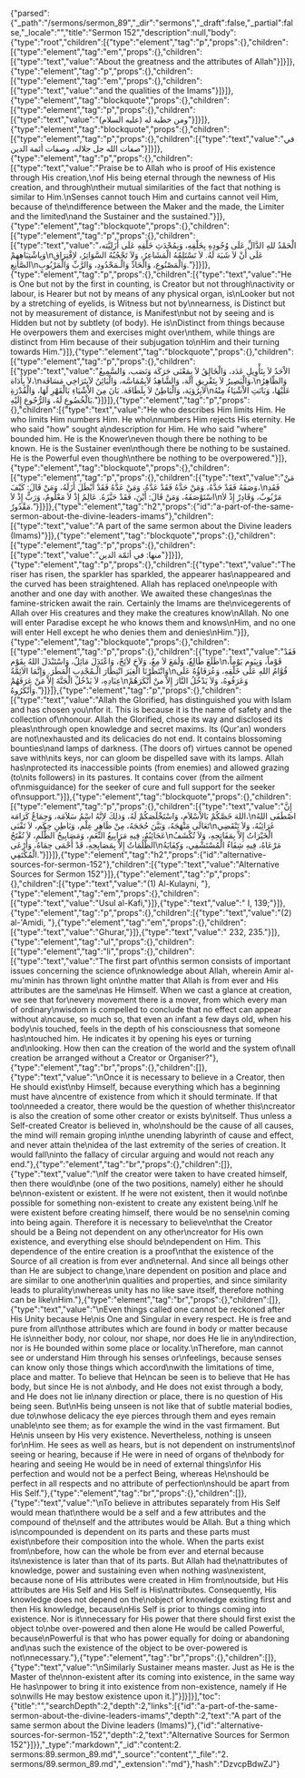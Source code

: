 {"parsed":{"_path":"/sermons/sermon_89","_dir":"sermons","_draft":false,"_partial":false,"_locale":"","title":"Sermon 152","description":null,"body":{"type":"root","children":[{"type":"element","tag":"p","props":{},"children":[{"type":"element","tag":"em","props":{},"children":[{"type":"text","value":"About the greatness and the attributes of Allah"}]}]},{"type":"element","tag":"p","props":{},"children":[{"type":"element","tag":"em","props":{},"children":[{"type":"text","value":"and the qualities of the Imams"}]}]},{"type":"element","tag":"blockquote","props":{},"children":[{"type":"element","tag":"p","props":{},"children":[{"type":"text","value":"ومن خطبة له (عليه السلام)"}]}]},{"type":"element","tag":"blockquote","props":{},"children":[{"type":"element","tag":"p","props":{},"children":[{"type":"text","value":"في صفات الله جل جلاله، وصفات أئمة الدين"}]}]},{"type":"element","tag":"p","props":{},"children":[{"type":"text","value":"Praise be to Allah who is proof of His existence through His creation,\nof His being eternal through the newness of His creation, and through\ntheir mutual similarities of the fact that nothing is similar to Him.\nSenses cannot touch Him and curtains cannot veil Him, because of the\ndifference between the Maker and the made, the Limiter and the limited\nand the Sustainer and the sustained."}]},{"type":"element","tag":"blockquote","props":{},"children":[{"type":"element","tag":"p","props":{},"children":[{"type":"text","value":"الْحَمْدُ للهِ الدَّالِّ عَلَى وُجُودِهِ بِخَلْقِهِ، وَبِمُحْدَثِ خَلْقِهِ عَلَى أَزَلِيَّته، وَبِاشْتِبَاهِهِمْ\nعَلَى أَنْ لاَ شَبَهَ لَهُ. لاَ تَسْتَلِمُهُ الْمَشَاعِرُ، وَلاَ تَحْجُبُهُ السَّوَاتِرُ، لاِفْتِرَاِق الصَّانِعِ\nوَالْمَصْنُوعِ، وَالْحَادِّ وَالْـمَحْدُودِ، وَالرَّبِّ وَالْمَرْبُوبِ."}]}]},{"type":"element","tag":"p","props":{},"children":[{"type":"text","value":"He is One but not by the first in counting, is Creator but not through\nactivity or labour, is Hearer but not by means of any physical organ, is\nLooker but not by a stretching of eyelids, is Witness but not by\nnearness, is Distinct but not by measurement of distance, is Manifest\nbut not by seeing and is Hidden but not by subtlety (of body). He is\nDistinct from things because He overpowers them and exercises might over\nthem, while things are distinct from Him because of their subjugation to\nHim and their turning towards Him."}]},{"type":"element","tag":"blockquote","props":{},"children":[{"type":"element","tag":"p","props":{},"children":[{"type":"text","value":"الاْحَدُ لاَ بِتَأْوِيلِ عَدَد، وَالْخَالِقُ لاَ بِمَعْنَى حَرَكَة وَنَصَب، وَالسَّمِيعُ لاَ بِأَدَاة،\nوَالْبَصِيرُ لاَ بِتَفْرِيقِ آلَة، وَالشَّاهِدُ لاَبِمُمَاسَّه، وَالْبَائِنُ لاَبِتَرَاخِي مَسَافَة،\nوَالظّاهِرُ لاَبِرُؤيَة، وَالْبَاطِنُ لاَ بِلَطَافَة. بَانَ مِنَ الاْشْيَاءِ بَالْقَهْرِ لَهَا، وَالْقُدْرَةِ\nعَلَيْهَا، وَبَانَتِ الاْشْيَاءُ مِنْهُ بَالْخُضُوعِ لَهُ، وَالرُّجُوعِ إِلَيْهِ."}]}]},{"type":"element","tag":"p","props":{},"children":[{"type":"text","value":"He who describes Him limits Him. He who limits Him numbers Him. He who\nnumbers Him rejects His eternity. He who said \"how\" sought a\ndescription for Him. He who said \"where\" bounded him. He is the Knower\neven though there be nothing to be known. He is the Sustainer even\nthough there be nothing to be sustained. He is the Powerful even though\nthere be nothing to be overpowered."}]},{"type":"element","tag":"blockquote","props":{},"children":[{"type":"element","tag":"p","props":{},"children":[{"type":"text","value":"مَنْ وَصَفَهُ فَقَدْ حَدَّهُ، وَمَنْ حَدَّهُ فَقَدْ عَدَّهُ، وَمَنْ عَدَّهُ فَقَدْ أَبْطَلَ أَزَلَهُ، وَمَنْ قَالَ: كَيْفَ،\nفَقَدِ اسْتَوْصَفَهُ، وَمَنْ قَالَ: أَيْنَ، فَقَدْ حَيَّزَهُ. عَالِمٌ إِذْ لاَ مَعْلُومٌ، وَرَبٌّ إِذْ لاَ\nمَرْبُوبٌ، وَقَادِرٌ إِذْ لاَ مَقْدُورٌ."}]}]},{"type":"element","tag":"h2","props":{"id":"a-part-of-the-same-sermon-about-the-divine-leaders-imams"},"children":[{"type":"text","value":"A part of the same sermon about the Divine leaders (Imams)"}]},{"type":"element","tag":"blockquote","props":{},"children":[{"type":"element","tag":"p","props":{},"children":[{"type":"text","value":"منها: في أئمّة الدين"}]}]},{"type":"element","tag":"p","props":{},"children":[{"type":"text","value":"The riser has risen, the sparkler has sparkled, the appearer has\nappeared and the curved has been straightened. Allah has replaced one\npeople with another and one day with another. We awaited these changes\nas the famine-stricken await the rain. Certainly the Imams are the\nvicegerents of Allah over His creatures and they make the creatures know\nAllah. No one will enter Paradise except he who knows them and knows\nHim, and no one will enter Hell except he who denies them and denies\nHim."}]},{"type":"element","tag":"blockquote","props":{},"children":[{"type":"element","tag":"p","props":{},"children":[{"type":"text","value":"فَقَدْ طَلَعَ طَالِعٌ، وَلَمَعَ لاَ مِعٌ، وَلاَحَ لاَئِحٌ، وَاعْتَدَلَ مَائِلٌ، وَاسْتَبْدَلَ اللهُ بِقَوْم\nقَوْماً، وَبِيَوم يَوْماً، وَانْتَظَرْنَا الْغِيَرَ انْتِظَارَ الْـمُجْدِبِ الْمَطَرَ. وَإِنَّمَا الاَئِمَّةُ\nقُوَّامُ اللهِ عَلَى خَلْقِهِ، وَعُرَفَاؤُهُ عَلَى عِبَادِهِ، لاَ يَدْخُلُ الْجَنَّةَ إِلاَّ مَنْ عَرَفَهُمْ\nوَعَرَفُوهُ، وَلاَ يَدْخُلُ النَّارَ إِلاَّ منْ أَنْكَرَهُمْ وَأَنْكَرُوهُ."}]}]},{"type":"element","tag":"p","props":{},"children":[{"type":"text","value":"Allah the Glorified, has distinguished you with Islam and has chosen you\nfor it. This is because it is the name of safety and the collection of\nhonour. Allah the Glorified, chose its way and disclosed its pleas\nthrough open knowledge and secret maxims. Its (Qur'an) wonders are not\nexhausted and its delicacies do not end. It contains blossoming bounties\nand lamps of darkness. (The doors of) virtues cannot be opened save with\nits keys, nor can gloom be dispelled save with its lamps. Allah has\nprotected its inaccessible points (from enemies) and allowed grazing (to\nits followers) in its pastures. It contains cover (from the ailment of\nmisguidance) for the seeker of cure and full support for the seeker of\nsupport."}]},{"type":"element","tag":"blockquote","props":{},"children":[{"type":"element","tag":"p","props":{},"children":[{"type":"text","value":"إِنَّ اللهَ خَصَّكُمْ بَالاْسْلاَمِ، وَاسْتَخْلَصَكُمْ لَهُ، وَذلِكَ لاِنَّهُ اسْمُ سَلاَمَة، وَجِمَاعُ كَرَامَة،\nاصْطَفَى اللهُ تَعَالَى مَنْهَجَهُ، وَبَيَّنَ حُجَجَهُ، مِنْ ظَاهِرِ عِلْم، وَبَاطِنِ حِكَم، لاَ تَفْنَى\nغَرَائِبُهُ، وَلاَ تَنْقَضِي عَجَائِبُهُ، فِيهِ مَرَابِيعُ النِّعَمِ، وَمَصَابِيحُ الظُّلَمِ، لاَ تُفْتَحُ\nالْخَيْرَاتُ إِلاَّ بِمَفَاتِحِهِ، وَلاَ تُكْشَفُ الظُّلُمَاتُ إِلاَّ بِمَصَابِحِهِ، قَدْ أَحْمَى حِمَاهُ، وَأَرْعَى\nمَرْعَاهُ، فِيهِ شِفَاءُ الْمُسْتَشْفِي، وَكِفَايَةُ الْمُكْتَفِي."}]}]},{"type":"element","tag":"h2","props":{"id":"alternative-sources-for-sermon-152"},"children":[{"type":"text","value":"Alternative Sources for Sermon 152"}]},{"type":"element","tag":"p","props":{},"children":[{"type":"text","value":"(1) Al-Kulayni, "},{"type":"element","tag":"em","props":{},"children":[{"type":"text","value":"Usul al-Kafi,"}]},{"type":"text","value":" I, 139;"}]},{"type":"element","tag":"p","props":{},"children":[{"type":"text","value":"(2) al-'Amidi, "},{"type":"element","tag":"em","props":{},"children":[{"type":"text","value":"Ghurar,"}]},{"type":"text","value":" 232, 235."}]},{"type":"element","tag":"ul","props":{},"children":[{"type":"element","tag":"li","props":{},"children":[{"type":"text","value":"The first part of\nthis sermon consists of important issues concerning the science of\nknowledge about Allah, wherein Amir al-mu'minin has thrown light on\nthe matter that Allah is from ever and His attributes are the same\nas He Himself. When we cast a glance at creation, we see that for\nevery movement there is a mover, from which every man of ordinary\nwisdom is compelled to conclude that no effect can appear without a\ncause, so much so, that even an infant a few days old, when his body\nis touched, feels in the depth of his consciousness that someone has\ntouched him. He indicates it by opening his eyes or turning and\nlooking. How then can the creation of the world and the system of\nall creation be arranged without a Creator or Organiser?"},{"type":"element","tag":"br","props":{},"children":[]},{"type":"text","value":"\nOnce it is necessary to believe in a Creator, then He should exist\nby Himself, because everything which has a beginning must have a\ncentre of existence from which it should terminate. If that too\nneeded a creator, there would be the question of whether this\ncreator is also the creation of some other creator or exists by\nitself. Thus unless a Self-created Creator is believed in, who\nshould be the cause of all causes, the mind will remain groping in\nthe unending labyrinth of cause and effect, and never attain the\nidea of the last extremity of the series of creation. It would fall\ninto the fallacy of circular arguing and would not reach any end."},{"type":"element","tag":"br","props":{},"children":[]},{"type":"text","value":"\nIf the creator were taken to have created himself, then there would\nbe (one of the two positions, namely) either he should be\nnon-existent or existent. If he were not existent, then it would not\nbe possible for something non-existent to create any existent being.\nIf he were existent before creating himself, there would be no sense\nin coming into being again. Therefore it is necessary to believe\nthat the Creator should be a Being not dependent on any other\ncreator for His own existence, and everything else should be\ndependent on Him. This dependence of the entire creation is a proof\nthat the existence of the Source of all creation is from ever and\neternal. And since all beings other than He are subject to change,\nare dependent on position and place and are similar to one another\nin qualities and properties, and since similarity leads to plurality\nwhereas unity has no like save itself, therefore nothing can be like\nHim."},{"type":"element","tag":"br","props":{},"children":[]},{"type":"text","value":"\nEven things called one cannot be reckoned after His Unity because He\nis One and Singular in every respect. He is free and pure from all\nthose attributes which are found in body or matter because He is\nneither body, nor colour, nor shape, nor does He lie in any\ndirection, nor is He bounded within some place or locality.\nTherefore, man cannot see or understand Him through his senses or\nfeelings, because senses can know only those things which accord\nwith the limitations of time, place and matter. To believe that He\ncan be seen is to believe that He has body, but since He is not a\nbody, and He does not exist through a body, and He does not lie in\nany direction or place, there is no question of His being seen. But\nHis being unseen is not like that of subtle material bodies, due to\nwhose delicacy the eye pierces through them and eyes remain unable\nto see them; as for example the wind in the vast firmament. But He\nis unseen by His very existence. Nevertheless, nothing is unseen for\nHim. He sees as well as hears, but is not dependent on instruments\nof seeing or hearing, because if He were in need of organs of the\nbody for hearing and seeing He would be in need of external things\nfor His perfection and would not be a perfect Being, whereas He\nshould be perfect in all respects and no attribute of perfection\nshould be apart from His Self."},{"type":"element","tag":"br","props":{},"children":[]},{"type":"text","value":"\nTo believe in attributes separately from His Self would mean that\nthere would be a self and a few attributes and the compound of the\nself and the attributes would be Allah. But a thing which is\ncompounded is dependent on its parts and these parts must exist\nbefore their composition into the whole. When the parts exist from\nbefore, how can the whole be from ever and eternal because its\nexistence is later than that of its parts. But Allah had the\nattributes of knowledge, power and sustaining even when nothing was\nexistent, because none of His attributes were created in Him from\noutside, but His attributes are His Self and His Self is His\nattributes. Consequently, His knowledge does not depend on the\nobject of knowledge existing first and then His knowledge, because\nHis Self is prior to things coming into existence. Nor is it\nnecessary for His power that there should first exist the object to\nbe over-powered and then alone He would be called Powerful, because\nPowerful is that who has power equally for doing or abandoning and\nas such the existence of the object to be over-powered is not\nnecessary."},{"type":"element","tag":"br","props":{},"children":[]},{"type":"text","value":"\nSimilarly Sustainer means master. Just as He is the Master of the\nnon-existent after its coming into existence, in the same way He has\npower to bring it into existence from non-existence, namely if He so\nwills He may bestow existence upon it.]"}]}]}],"toc":{"title":"","searchDepth":2,"depth":2,"links":[{"id":"a-part-of-the-same-sermon-about-the-divine-leaders-imams","depth":2,"text":"A part of the same sermon about the Divine leaders (Imams)"},{"id":"alternative-sources-for-sermon-152","depth":2,"text":"Alternative Sources for Sermon 152"}]}},"_type":"markdown","_id":"content:2. sermons:89.sermon_89.md","_source":"content","_file":"2. sermons/89.sermon_89.md","_extension":"md"},"hash":"DzvcpBdwZJ"}